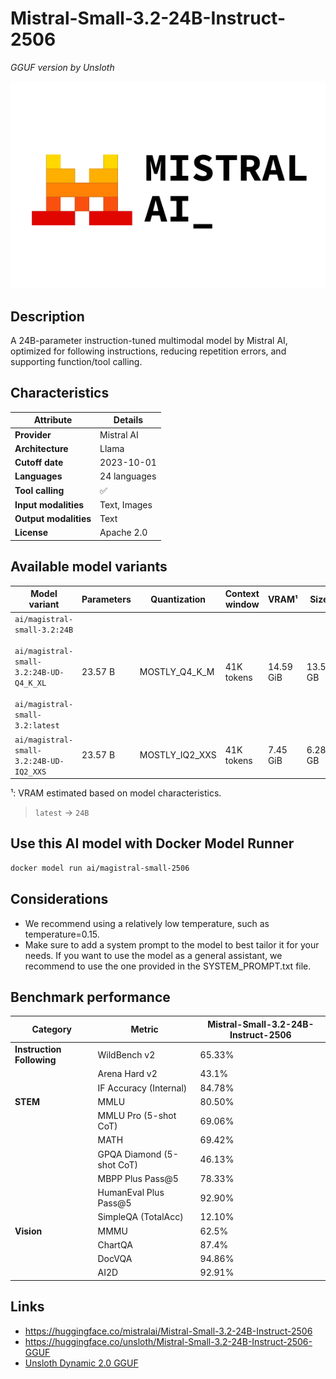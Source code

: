 # Mistral-Small-3.2-24B-Instruct-2506
*GGUF version by Unsloth*

![logo](https://github.com/docker/model-cards/raw/refs/heads/main/logos/mistral-280x184-overview@2x.svg)

## Description
A 24B-parameter instruction-tuned multimodal model by Mistral AI, optimized for following instructions, reducing repetition errors, and supporting function/tool calling.

## Characteristics

| Attribute             | Details      |
|-----------------------|--------------|
| **Provider**          | Mistral AI   |
| **Architecture**      | Llama        |
| **Cutoff date**       | 2023-10-01   |
| **Languages**         | 24 languages |
| **Tool calling**      | ✅            |
| **Input modalities**  | Text, Images |
| **Output modalities** | Text         |
| **License**           | Apache 2.0   |

## Available model variants

| Model variant | Parameters | Quantization | Context window | VRAM¹ | Size |
|---------------|------------|--------------|----------------|------|-------|
| `ai/magistral-small-3.2:24B`<br><br>`ai/magistral-small-3.2:24B-UD-Q4_K_XL`<br><br>`ai/magistral-small-3.2:latest` | 23.57 B | MOSTLY_Q4_K_M | 41K tokens | 14.59 GiB | 13.50 GB |
| `ai/magistral-small-3.2:24B-UD-IQ2_XXS` | 23.57 B | MOSTLY_IQ2_XXS | 41K tokens | 7.45 GiB | 6.28 GB |

¹: VRAM estimated based on model characteristics.

> `latest` → `24B`

## Use this AI model with Docker Model Runner

```bash
docker model run ai/magistral-small-2506
```

## Considerations

- We recommend using a relatively low temperature, such as temperature=0.15.
- Make sure to add a system prompt to the model to best tailor it for your needs. If you want to use the model as a general assistant, we recommend to use the one provided in the SYSTEM_PROMPT.txt file.

## Benchmark performance

| Category                  | Metric                    | Mistral-Small-3.2-24B-Instruct-2506 |
|---------------------------|---------------------------|-------------------------------------|
| **Instruction Following** | WildBench v2              | 65.33%                              |
|                           | Arena Hard v2             | 43.1%                               |
|                           | IF Accuracy (Internal)    | 84.78%                              |
| **STEM**                  | MMLU                      | 80.50%                              |
|                           | MMLU Pro (5-shot CoT)     | 69.06%                              |
|                           | MATH                      | 69.42%                              |
|                           | GPQA Diamond (5-shot CoT) | 46.13%                              |
|                           | MBPP Plus Pass@5          | 78.33%                              |
|                           | HumanEval Plus Pass@5     | 92.90%                              |
|                           | SimpleQA (TotalAcc)       | 12.10%                              |
| **Vision**                | MMMU                      | 62.5%                               |
|                           | ChartQA                   | 87.4%                               |
|                           | DocVQA                    | 94.86%                              |
|                           | AI2D                      | 92.91%                              |


## Links
- https://huggingface.co/mistralai/Mistral-Small-3.2-24B-Instruct-2506
- https://huggingface.co/unsloth/Mistral-Small-3.2-24B-Instruct-2506-GGUF
- [Unsloth Dynamic 2.0 GGUF](https://docs.unsloth.ai/basics/unsloth-dynamic-2.0-ggufs)
